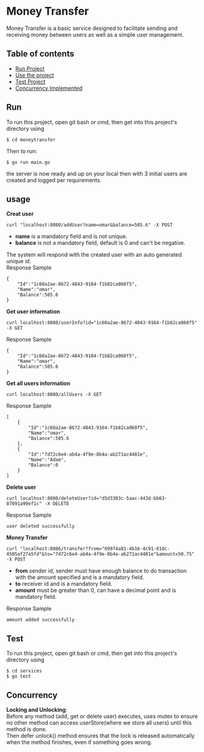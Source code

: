 # Money Transfer
Money Transfer is a basic service designed to facilitate sending and receiving money between users as 
well as a simple user management.

## Table of contents
* [Run Project](#Run)
* [Use the project](#usage)
* [Test Project](#Test)  
* [Concurrency Implemented](#Concurrency)

## Run
To run this project, open git bash or cmd, then get into this project's directory using
```
$ cd moneytransfer
```
Then to run:
```
$ go run main.go
```
the server is now ready and up on your local then 
with 3 initial users are created and logged per requirements.

## usage
**Creat user**  
```
curl "localhost:8080/addUser?name=omar&balance=505.6" -X POST
```
* **name** is a mandatory field and is not unique.
* **balance** is not a mandatory field, default is 0 and can't be negative.  

The system will respond with the created user with an auto generated unique id.  
Response Sample
```
{
    "Id":"1c60a2ae-8672-4843-9164-f1b82ca068f5",
    "Name":"omar",
    "Balance":505.6
}
```

**Get user information**
```
curl localhost:8080/userInfo?id="1c60a2ae-8672-4843-9164-f1b82ca068f5" -X GET
```
Response Sample
```
{
    "Id":"1c60a2ae-8672-4843-9164-f1b82ca068f5",
    "Name":"omar",
    "Balance":505.6
}
```

**Get all users information**
```
curl localhost:8080/allUsers -X GET
```
Response Sample
```
[
    {
        "Id":"1c60a2ae-8672-4843-9164-f1b82ca068f5",
        "Name":"omar",
        "Balance":505.6
    },
    {
        "Id":"7d72c6e4-ab4a-4f9e-8b4a-ab271ac4481e",
        "Name":"Adam",
        "Balance":0
    }
]
```

**Delete user**
```
curl localhost:8080/deleteUser?id="d5d3383c-5aac-443d-bb63-07091a99ef1c" -X DELETE
```
Response Sample
```
user deleted successfully
```

**Money Transfer**
```
curl "localhost:8086/transfer?from="69974a81-4b16-4c91-81dc-4505af27a5fd"&to="7d72c6e4-ab4a-4f9e-8b4a-ab271ac4481e"&amount=50.75" -X POST
```
* **from** sender id, sender must have enough balance to do transaction with the amount specified and is a mandatory field.
* **to** receiver id and is a mandatory field.
* **amount** must be greater than 0, can have a decimal point and is mandatory field.

Response Sample
```
amount added successfully
```
## Test
To run this project, open git bash or cmd, then get into this project's directory using
```
$ cd services
$ go test
```

## Concurrency
**Locking and Unlocking**:  
Before any method (add, get or delete user) executes, uses mutex to ensure no other method can access userStore(where we store all users) until this method is done.  
Then defer unlock()  method ensures that the lock is released automatically when the method finishes, even if something goes wrong.